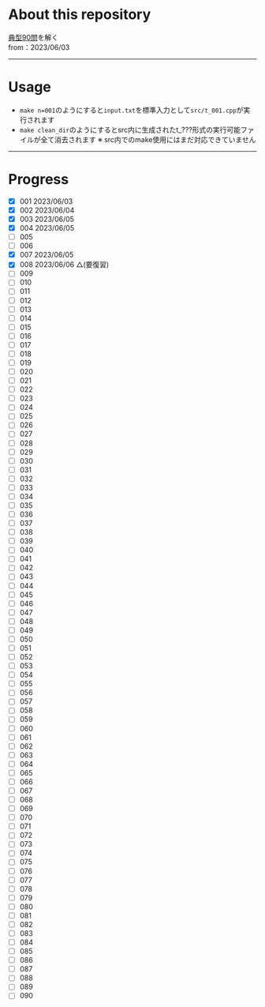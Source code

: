 # About this repository
[典型90問](https://atcoder.jp/contests/typical90)を解く  
from：2023/06/03
***
# Usage
- `make n=001`のようにすると`input.txt`を標準入力として`src/t_001.cpp`が実行されます
- `make clean_dir`のようにするとsrc内に生成されたt_???形式の実行可能ファイルが全て消去されます
※ src内でのmake使用にはまだ対応できていません

***
# Progress
- [x] 001 2023/06/03
- [x] 002 2023/06/04
- [x] 003 2023/06/05
- [x] 004 2023/06/05
- [ ] 005
- [ ] 006
- [x] 007 2023/06/05
- [x] 008 2023/06/06 △(要復習)
- [ ] 009
- [ ] 010
- [ ] 011
- [ ] 012
- [ ] 013
- [ ] 014
- [ ] 015
- [ ] 016
- [ ] 017
- [ ] 018
- [ ] 019
- [ ] 020
- [ ] 021
- [ ] 022
- [ ] 023
- [ ] 024
- [ ] 025
- [ ] 026
- [ ] 027
- [ ] 028
- [ ] 029
- [ ] 030
- [ ] 031
- [ ] 032
- [ ] 033
- [ ] 034
- [ ] 035
- [ ] 036
- [ ] 037
- [ ] 038
- [ ] 039
- [ ] 040
- [ ] 041
- [ ] 042
- [ ] 043
- [ ] 044
- [ ] 045
- [ ] 046
- [ ] 047
- [ ] 048
- [ ] 049
- [ ] 050
- [ ] 051
- [ ] 052
- [ ] 053
- [ ] 054
- [ ] 055
- [ ] 056
- [ ] 057
- [ ] 058
- [ ] 059
- [ ] 060
- [ ] 061
- [ ] 062
- [ ] 063
- [ ] 064
- [ ] 065
- [ ] 066
- [ ] 067
- [ ] 068
- [ ] 069
- [ ] 070
- [ ] 071
- [ ] 072
- [ ] 073
- [ ] 074
- [ ] 075
- [ ] 076
- [ ] 077
- [ ] 078
- [ ] 079
- [ ] 080
- [ ] 081
- [ ] 082
- [ ] 083
- [ ] 084
- [ ] 085
- [ ] 086
- [ ] 087
- [ ] 088
- [ ] 089
- [ ] 090